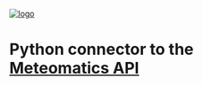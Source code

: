 [![logo](http://www.meteomatics.com/s/de_DE/5639/a252d7f5e75d7a8bf7047b4b2c92f71a56a8f048.29/2.6.1/_/download/resources/com.meteomatics.confluence.website-plugin:meteomatics-website-theme/images/meteomatics-logo.png)](http://www.meteomatics.com "Meteomatics - Your Experts in Weather Data Processing")

Python connector to the [Meteomatics API](http://api.meteomatics.com/Overview.html "Documentation Overview")
===================================================================================

